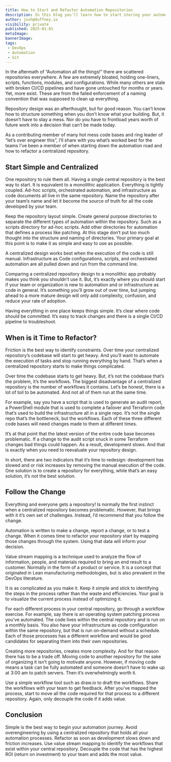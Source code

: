 ```yaml
---
title: How to Start and Refactor Automation Repositories 
description: In this blog you'll learn how to start storing your automation in Git and how to know refactor when the time comes. 
author: josh@duffney.io 
visibility: private
published: 2025-01-01
metaImage: 
bannerImage: 
tags:
 - DevOps
 - Automation
 - Git
---
```


In the aftermath of “Automation all the things!” there are scattered repositories everywhere. A few are extremely bloated, holding one-liners, scripts, functions, modules, and configurations. While many others are stale with broken CI/CD pipelines and have gone untouched for months or years. Yet, more exist. These are from the failed enforcement of a naming convention that was supposed to clean up everything.

Repository design was an afterthought, but for good reason. You can’t know how to structure something when you don't know what your building. But, it doesn’t have to stay a mess. Nor do you have to frontload years worth of future work into a decision that can’t be made today.

As a contributing member of many hot mess code bases and ring leader of “let’s over engineer this”, I’ll share with you what’s worked best for the teams I’ve been a member of when starting down the automation road and how to refactor a centralized repository.

## Start Simple and Centralized

<!-- TODO: Request a nice graphic from the UX team to visualise this. -->

One repository to rule them all. Having a single central repository is the best way to start. It is equivalent to a monolithic application. Everything is tightly coupled. Ad-hoc scripts, orchestrated automation, and infrastructure as code documents all live in the same repository. Name the repository after your team’s name and let it become the source of truth for all the code developed by your team.

Keep the repository layout simple. Create general purpose directories to separate the different types of automation within the repository. Such as a scripts directory for ad-hoc scripts. Add other directories for automation that defines a process like patching. At this stage don’t put too much thought into the structure and naming of directories. Your primary goal at this point is to make it as simple and easy to use as possible.

A centralized design works best when the execution of the code is still manual. Infrastructure as Code configurations, scripts, and orchestrated automation are all pulled down and run from the command line.

Comparing a centralized repository design to a monolithic app probably makes you think you shouldn’t use it. But, it’s exactly where you should start if your team or organization is new to automation and or infrastructure as code in general. It’s something you’ll grow out of over time, but jumping ahead to a more mature design will only add complexity, confusion, and reduce your rate of adoption.

Having everything in one place keeps things simple. It’s clear where code should be committed. It’s easy to track changes and there is a single CI/CD pipeline to troubleshoot.

## When is it Time to Refactor?

Friction is the best way to identify constraints. Over time your centralized repository’s codebase will start to get heavy. And you’ll want to automate the execution of tasks and stop running everything by hand. That’s when a centralized repository starts to make things complicated.

Over time the codebase starts to get heavy. But, it’s not the codebase that’s the problem, it’s the workflows. The biggest disadvantage of a centralized repository is the number of workflows it contains. Let’s be honest, there is a lot of toil to be automated. And not all of them run at the same time.

For example, say you have a script that is used to generate an audit report, a PowerShell module that is used to complete a failover and Terraform code that’s used to build the infrastructure all in a single repo. It’s not the single repo that’s the bottleneck, but the workflows. Each of these three different code bases will need changes made to them at different times.

It’s at that point that the latest version of the entire code base becomes problematic. If a change to the audit script snuck in some Terraform changes bad things could happen. As a result, development slows. And that is exactly when you need to reevaluate  your repository design.

In short, there are two indicators that it’s time to redesign: development has slowed and or risk increases by removing the manual execution of the code. One solution is to create a repository for everything, while that’s an easy solution, it’s not the best solution.

## Follow the Change

<!-- TODO: Request a nice graphic from the UX team to visualise this. -->

Everything and everyone gets a repository! Is normally the first instinct when a centralized repository becomes problematic. However, that brings with it it’s own set of challenges. Instead, I’d recommend that you follow the change.

Automation is written to make a change, report a change, or to test a change. When it comes time to refactor your repository start by mapping those changes through the system. Using that data will inform your decision.

Value stream mapping is a technique used to analyze the flow of information, people, and materials required to bring an end result to a customer. Normally in the form of a product or service. It is a concept that originated in Lean manufacturing methodologies, but is also prevalent in the DevOps literature.

It is as complicated as you make it. Keep it simple and stick to identifying the steps in the process rather than the waste and efficiencies. Your goal is to visualize the current process instead of optimizing it.

For each different process in your central repository, go through a workflow exercise. For example, say there is an operating system patching process you’ve automated. The code lives within the central repository and is run on a monthly basis. You also have your infrastructure as code configuration within the same repository, but that is run on-demand without a schedule. Each of those processes has a different workflow and would be good candidates for separating them into their own repositories.

Creating more repositories, creates more complexity. And for that reason there has to be a trade off. Moving code to another repository for the sake of organizing it isn’t going to motivate anyone. However, if moving code means a task can be fully automated and someone doesn’t have to wake up at 3:00 am to patch servers. Then it’s overwhelmingly worth it.

Use a simple workflow tool such as draw.io to draft the workflows. Share the workflows with your team to get feedback. After you’ve mapped the process, start to move all the code required for that process to a different repository. Again, only decouple the code if it adds value.

## Conclusion

Simple is the best way to begin your automation journey. Avoid overengineering by using a centralized repository that holds all your automation processes. Refactor as soon as development slows down and friction increases. Use value stream mapping to identify the workflows that exist within your central repository. Decouple the code that has the highest ROI (return on investment) to your team and adds the most value.